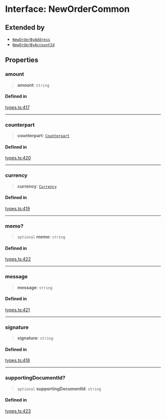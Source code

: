 # Interface: NewOrderCommon

## Extended by

- [`NewOrderByAddress`](/docs/packages/SDK/interfaces/NewOrderByAddress.md)
- [`NewOrderByAccountId`](/docs/packages/SDK/interfaces/NewOrderByAccountId.md)

## Properties

### amount

> **amount**: `string`

#### Defined in

[types.ts:417](https://github.com/monerium/js-monorepo/blob/main/packages/sdk/src/types.ts#L417)

***

### counterpart

> **counterpart**: [`Counterpart`](/docs/packages/SDK/interfaces/Counterpart.md)

#### Defined in

[types.ts:420](https://github.com/monerium/js-monorepo/blob/main/packages/sdk/src/types.ts#L420)

***

### currency

> **currency**: [`Currency`](/docs/packages/SDK/enumerations/Currency.md)

#### Defined in

[types.ts:419](https://github.com/monerium/js-monorepo/blob/main/packages/sdk/src/types.ts#L419)

***

### memo?

> `optional` **memo**: `string`

#### Defined in

[types.ts:422](https://github.com/monerium/js-monorepo/blob/main/packages/sdk/src/types.ts#L422)

***

### message

> **message**: `string`

#### Defined in

[types.ts:421](https://github.com/monerium/js-monorepo/blob/main/packages/sdk/src/types.ts#L421)

***

### signature

> **signature**: `string`

#### Defined in

[types.ts:418](https://github.com/monerium/js-monorepo/blob/main/packages/sdk/src/types.ts#L418)

***

### supportingDocumentId?

> `optional` **supportingDocumentId**: `string`

#### Defined in

[types.ts:423](https://github.com/monerium/js-monorepo/blob/main/packages/sdk/src/types.ts#L423)
